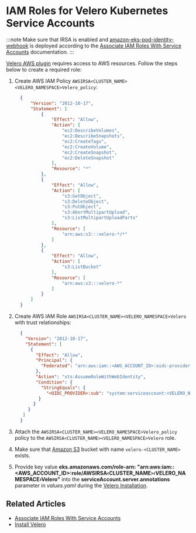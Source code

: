 # IAM Roles for Velero Kubernetes Service Accounts

<head>
  <link rel="canonical" href="https://docs.kuberocketci.io/docs/operator-guide/disaster-recovery/velero-irsa/" />
</head>

:::note
  Make sure that IRSA is enabled and [amazon-eks-pod-identity-webhook](https://github.com/aws/amazon-eks-pod-identity-webhook/tree/master) is deployed according to the [Associate IAM Roles With Service Accounts](../infrastructure-providers/aws/enable-irsa.md) documentation.
:::

[Velero AWS plugin](https://github.com/vmware-tanzu/velero-plugin-for-aws) requires access to AWS resources. Follow the steps below to create a required role:

1. Create AWS IAM Policy `AWSIRSA<CLUSTER_NAME><VELERO_NAMESPACE>Velero_policy`:

    ```json
      {
          "Version": "2012-10-17",
          "Statement": [
              {
                  "Effect": "Allow",
                  "Action": [
                      "ec2:DescribeVolumes",
                      "ec2:DescribeSnapshots",
                      "ec2:CreateTags",
                      "ec2:CreateVolume",
                      "ec2:CreateSnapshot",
                      "ec2:DeleteSnapshot"
                  ],
                  "Resource": "*"
              },
              {
                  "Effect": "Allow",
                  "Action": [
                      "s3:GetObject",
                      "s3:DeleteObject",
                      "s3:PutObject",
                      "s3:AbortMultipartUpload",
                      "s3:ListMultipartUploadParts"
                  ],
                  "Resource": [
                      "arn:aws:s3:::velero-*/*"
                  ]
              },
              {
                  "Effect": "Allow",
                  "Action": [
                      "s3:ListBucket"
                  ],
                  "Resource": [
                      "arn:aws:s3:::velero-*"
                  ]
              }
          ]
      }
    ```

2. Create AWS IAM Role `AWSIRSA<CLUSTER_NAME><VELERO_NAMESPACE>Velero` with trust relationships:

    ```json
      {
        "Version": "2012-10-17",
        "Statement": [
          {
            "Effect": "Allow",
            "Principal": {
              "Federated": "arn:aws:iam::<AWS_ACCOUNT_ID>:oidc-provider/<OIDC_PROVIDER>"
            },
            "Action": "sts:AssumeRoleWithWebIdentity",
            "Condition": {
              "StringEquals": {
                "<OIDC_PROVIDER>:sub": "system:serviceaccount:<VELERO_NAMESPACE>:edp-velero"
             }
           }
         }
       ]
      }
    ```

3. Attach the `AWSIRSA<CLUSTER_NAME><VELERO_NAMESPACE>Velero_policy` policy to the `AWSIRSA<CLUSTER_NAME><VELERO_NAMESPACE>Velero` role.

4. Make sure that [Amazon S3](https://aws.amazon.com/s3/) bucket with name `velero-<CLUSTER_NAME>` exists.

5. Provide key value **eks.amazonaws.com/role-arn: "arn:aws:iam::\<AWS_ACCOUNT_ID\>:role/AWSIRSA‹CLUSTER_NAME›‹VELERO_NAMESPACE›Velero"** into the **serviceAccount.server.annotations** parameter in _values.yaml_ during the [Velero Installation](install-velero.md#installation).

## Related Articles

* [Associate IAM Roles With Service Accounts](../infrastructure-providers/aws/enable-irsa.md)
* [Install Velero](install-velero.md)
